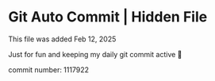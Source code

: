 # Git Auto Commit | Hidden File

This file was added Feb 12, 2025

Just for fun and keeping my daily git commit active 🤪

commit number: 1117922
